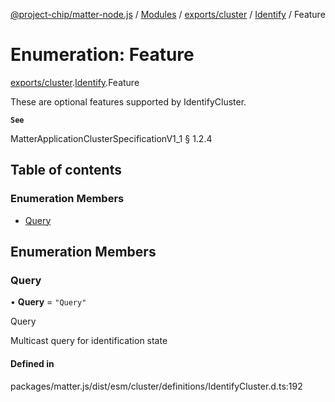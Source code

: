 [@project-chip/matter-node.js](../README.md) / [Modules](../modules.md) / [exports/cluster](../modules/exports_cluster.md) / [Identify](../modules/exports_cluster.Identify.md) / Feature

# Enumeration: Feature

[exports/cluster](../modules/exports_cluster.md).[Identify](../modules/exports_cluster.Identify.md).Feature

These are optional features supported by IdentifyCluster.

**`See`**

MatterApplicationClusterSpecificationV1_1 § 1.2.4

## Table of contents

### Enumeration Members

- [Query](exports_cluster.Identify.Feature.md#query)

## Enumeration Members

### Query

• **Query** = ``"Query"``

Query

Multicast query for identification state

#### Defined in

packages/matter.js/dist/esm/cluster/definitions/IdentifyCluster.d.ts:192
